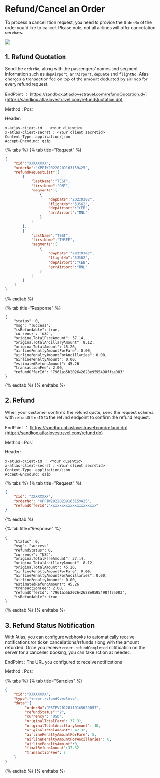 # Refund/Cancel an Order

To process a cancellation request, you need to provide the `OrderNo` of the order you'd like to cancel. Please note, not all airlines will offer cancellation services.

![](../../.gitbook/assets/FlowChart\_4\_Refund\_CancelOrder.png)

## 1. Refund Quotation

Send the `orderNo`, along with the passengers' names and segment information such as `depAirport`, `arrAirport`, `depDate` and `flightNo`. Atlas charges a transaction fee on top of the amount deducted by airlines for every refund request.

EndPoint ：  [https://sandbox.atlaslovestravel.com/refundQuotation.do](https://sandbox.atlaslovestravel.com/refundQuotation.do)

Method : Post

Header:

```
x-atlas-client-id ： <Your clientid>
x-atlas-client-secret : <Your client secretid>
Content-Type: application/json
Accept-Encoding: gzip
```

{% tabs %}
{% tab title="Request" %}
```json
{
    "cid":"XXXXXXXX",
    "orderNo":"XPFIW20220209163159425",
    "refundRequestList":[
        {
            "lastName":"TEST",
            "firstName":"ONE",
            "segments":[
                {
                    "depDate":"20220302",
                    "flightNo":"5J562",
                    "depAirport":"CEB",
                    "arrAirport":"MNL"
                }
            ]
        },
        {
            "lastName":"TEST",
            "firstName":"THREE",
            "segments":[
                {
                    "depDate":"20220302",
                    "flightNo":"5J562",
                    "depAirport":"CEB",
                    "arrAirport":"MNL"
                }
            ]
        }
    ]
}
```
{% endtab %}

{% tab title="Response" %}
```
{
    "status": 0,
    "msg": "success",
    "isRefundable": true,
    "currency": "USD",
    "originalTotalFareAmount": 37.14,
    "originalTotalAncillaryAmount": 8.12,
    "originalTotalAmount": 45.26,
    "airlinePenaltyAmountForFare": 0.00,
    "airlinePenaltyAmountForAncillaries": 0.00,
    "airlinePenaltyAmount": 0.00,
    "estimatedRefundAmount": 45.26,
    "transactionFee": 2.00,
    "refundOfferId": "7961ab5b202642628e9595498ffea083"   
}
```
{% endtab %}
{% endtabs %}

## 2. Refund

When your customer confirms the refund quote, send the request schema with `refundOfferID` to the refund endpoint to confirm the refund request.

EndPoint ：  [https://sandbox.atlaslovestravel.com/refund.do](https://sandbox.atlaslovestravel.com/refund.do)

Method : Post

Header:

```
x-atlas-client-id ： <Your clientid>
x-atlas-client-secret : <Your client secretid>
Content-Type: application/json
Accept-Encoding: gzip
```

{% tabs %}
{% tab title="Request" %}
```json
{
    "cid": "XXXXXXXX",
    "orderNo": "XPFIW20220209163159425",
    "refundOfferId":"xxxxxxxxxxxxxxxxxxxxx"
}
```
{% endtab %}

{% tab title="Response" %}
```
{
    "status": 0,
    "msg": "success"
    "refundStatus": 0,
    "currency": "USD",
    "originalTotalFareAmount": 37.14,
    "originalTotalAncillaryAmount": 8.12,
    "originalTotalAmount": 45.26,
    "airlinePenaltyAmountForFare": 0.00,
    "airlinePenaltyAmountForAncillaries": 0.00,
    "airlinePenaltyAmount": 0.00,
    "estimatedRefundAmount": 45.26,
    "transactionFee": 2.00,
    "refundOfferId": "7961ab5b202642628e9595498ffea083",
    "isRefundable": true   
}
```


{% endtab %}
{% endtabs %}

## 3. Refund Status Notification

With Atlas, you can configure webhooks to automatically receive notifications for ticket cancellations/refunds along with the amount refunded. Once you receive `order.refundCompleted` notification on the server for a cancelled booking, you can take action as needed.

EndPoint : The URL you configured to receive notifications&#x20;

Method : Post

{% tabs %}
{% tab title="Samples" %}
```json
{
    "cid":"XXXXXXXX",
    "type":"order.refundComplete",
    "data":{
         "orderNo":"PSTEV20220119165629057",
         "refundStatus":"2",
         "currency": "USD",
         "originalTotalFare": 37.32,
         "originalTotalAncillaryAmount": 10,
         "originalTotalAmount": 47.32,
         "airlinePenaltyAmountForFare": 5,
         "airlinePenaltyAmountForAncillaries": 0,
         "airlinePenaltyAmount":0,
         "finalRefundAmount":37.32,
         "transactionFee": 2
    }
}    
```
{% endtab %}
{% endtabs %}

